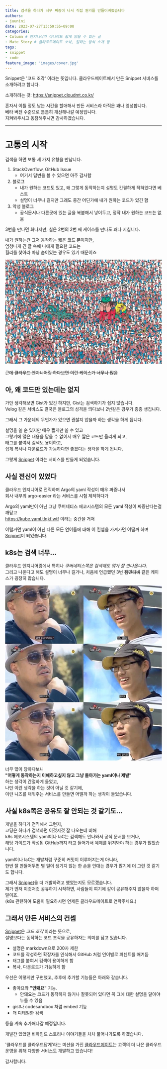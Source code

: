 ```yaml
---
title: 검색을 하다가 너무 짜증이 나서 직접 뭔가를 만들어버렸습니다
authors:
- juunini
date: 2023-07-27T13:59:55+09:00
categories:
- Column # 엔지니어가 아니여도 쉽게 읽을 수 있는 글
- Mate Story # 클라우드메이트 소식, 일하는 방식 소개 등
tags:
- snippet
- code
feature_image: 'images/cover.jpg'
---
```


Snippet은 '코드 조각' 이라는 뜻입니다. 클라우드메이트에서 만든 Snippet 서비스를 소개하려고 합니다. 

소개하려는 것: https://snippet.cloudmt.co.kr/  

혼자서 이틀 정도 남는 시간을 할애해서 만든 서비스라 아직은 꽤나 엉성합니다.  
베타 버전 수준으로 틈틈히 개선해나갈 예정입니다.  
지켜봐주시고 동참해주시면 감사하겠습니다.  

---

# 고통의 시작

검색을 하면 보통 세 가지 유형을 만납니다.

1. StackOverflow, GitHub Issue
    - 여기서 답변을 볼 수 있으면 아주 감사함
2. 블로그
    - 내가 원하는 코드도 있고, 왜 그렇게 동작하는지 설명도 간결하게 적혀있다면 베스트
    - 설명이 너무나 길지만 그래도 중간 어딘가에 내가 원하는 코드가 있긴 함
3. 악성 블로그
    - 공식문서나 다른곳에 있는 글을 복붙해서 넣어두고, 정작 내가 원하는 코드는 없음

3번을 만나면 화나지만, 실은 2번의 2번 째 케이스를 만나도 꽤나 지칩니다.  

내가 원하는건 그저 동작하는 짧은 코드 뿐이지만,  
엄청나게 긴 글 속에 나에게 필요한 코드는  
월리를 찾아라 마냥 숨어있는 경우도 있기 때문이죠

![](images/wheres_wally.webp)

~~근데 클라우드 엔지니어링 하다보면 이런 케이스가 너무나 많음~~

## 아, 왜 코드만 있는데는 없지

가만 생각해보면 Gist가 있긴 하지만, Gist는 검색하기가 쉽지 않습니다.  
Velog 같은 서비스도 결국은 블로그의 성격을 띄다보니 2번같은 경우가 종종 생깁니다.

그래서 그 가운데의 무언가가 있으면 괜찮지 않을까 하는 생각을 하게 됩니다.  

설명을 쓸 순 있지만 매우 짧게만 쓸 수 있고  
그렇기에 많은 내용을 담을 수 없어서 매우 짧은 코드만 올리게 되고,  
태그를 붙여서 검색도 용이하고,  
쉽게 복사나 다운로드가 가능하다면 좋겠다는 생각을 하게 됩니다.  

그렇게 [Snippet] 이라는 서비스를 만들게 되었습니다.

## 사실 전신이 있었다

클라우드 엔지니어로 전직하며 Argo의 yaml 작성이 매우 짜증나서  
회사 내부의 argo-easier 라는 서비스를 시험 제작하다가  

Argo의 yaml만이 아닌 그냥 쿠버네티스 에코시스템의 모든 yaml 작성이 짜증난다는걸 깨닫고  
https://kube.yaml.tlqkf.wtf 이라는 중간을 거쳐  

이럴거면 yaml이 아닌 다른 모든 언어들에 대해 이 컨셉을 가져가면 어떨까 하며  
[Snippet]이 되었습니다.  

## k8s는 검색 너무...

클라우드 엔지니어링에서 특히나 *쿠버네티스쪽은 검색해도 뭐가 잘 안나옵니다.*  
그리고 나온다고 해도 설명이 너무나 길거나, 처음에 언급했던 3번 ~~잼민티비~~ 같은 케이스가 굉장히 많습니다.  

![](images/exist_not_exist.webp)

너무 많이 당하다보니  
**"어떻게 동작하는지 이해하고싶지 않고 그냥 돌아가는 yaml이나 제발"**  
하는 생각이 간절하게 들었고,  
나만 이런 생각을 하는 것이 아닐 것 같기에,  
이런 니즈를 채워주는 서비스를 만들면 어떨까 하는 생각이 들었습니다.  

## 사실 k8s쪽은 공유도 잘 안되는 것 같기도...

개발을 하다가 전직해서 그런지,  
코딩은 하다가 검색하면 이것저것 잘 나오는데 비해  
k8s 에코시스템의 yaml이나 IaC는 검색해도 안나와서 공식 문서를 보거나,  
해당 가이드가 작성된 GitHub까지 타고 들어가서 예제를 뒤져봐야 하는 경우가 많았습니다.  

yaml이나 IaC는 개발처럼 꾸준히 커밋이 이루어지는게 아니라,  
한번 잘 만들어두면 별 일이 생기지 않는 한 손을 안대는 경우가 많기에 더 그런 것 같기도 합니다.  

그래서 [Snippet]을 더 개발하려고 했었는지도 모르겠습니다.  
제가 먼저 이것저것 공유하기 시작하면, 사람들이 여기에 같이 공유해주지 않을까 하며 말이죠.  
(k8s 관련하여 도움이 필요하시면 언제든 클라우드메이트로 연락주세요.)

## 그래서 만든 서비스의 컨셉

[Snippet]은 *코드 조각* 이라는 뜻으로,  
설명보다는 동작하는 코드 조각을 공유하자는 의미를 담고 있습니다.  

- 설명은 markdown으로 200자 제한
- 코드를 작성하면 확장자를 인식해서 GitHub 처럼 언어별로 퍼센트를 매겨둠
- 태그를 붙여서 검색이 용이하게 함
- 복사, 다운로드가 가능하게 함

우선은 이렇게만 구현했고, 추후에 추가할 기능들은 아래와 같습니다.

- 좋아요와 **"안돼요"** 기능.
    - 안돼요는 코드가 동작하지 않거나 잘못되어 있다면 꼭 그에 대한 설명을 달아야 누를 수 있음
- gist나 codesandbox 처럼 embed 기능
- 더 디테일한 검색

등을 계속 추가해나갈 예정입니다.  

개발간 있었던 비하인드 스토리나 이야기들을 차차 풀어나가도록 하겠습니다.  

'클라우드를 클라우드답게'라는 미션을 가진 [클라우드메이트]는 고객의 더 나은 클라우드 운영을 위해 다양한 서비스도 개발하고 있습니다!  

감사합니다.


[Snippet]: https://snippet.cloudmt.co.kr/
[클라우드메이트]: https://cloudmt.co.kr/
